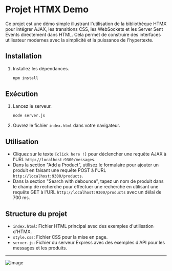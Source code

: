 # Projet HTMX Demo

Ce projet est une démo simple illustrant l'utilisation de la bibliothèque HTMX pour intégrer AJAX, les transitions CSS, les WebSockets et les Server Sent Events directement dans HTML. Cela permet de construire des interfaces utilisateur modernes avec la simplicité et la puissance de l'hypertexte.

## Installation

1. Installez les dépendances.

    ```bash
    npm install
    ```

## Exécution

1. Lancez le serveur.

    ```bash
    node server.js
    ```

2. Ouvrez le fichier `index.html` dans votre navigateur.

## Utilisation

- Cliquez sur le texte `[click here !]` pour déclencher une requête AJAX à l'URL `http://localhost:9300/messages`.
- Dans la section "Add a Product", utilisez le formulaire pour ajouter un produit en faisant une requête POST à l'URL `http://localhost:9300/products`.
- Dans la section "Search with debounce", tapez un nom de produit dans le champ de recherche pour effectuer une recherche en utilisant une requête GET à l'URL `http://localhost:9300/products` avec un délai de 700 ms.

## Structure du projet

- `index.html`: Fichier HTML principal avec des exemples d'utilisation d'HTMX.
- `style.css`: Fichier CSS pour la mise en page.
- `server.js`: Fichier du serveur Express avec des exemples d'API pour les messages et les produits.

---

![image](https://github.com/user-attachments/assets/45c65eb6-6447-4ae6-b36f-11069bed83ef)
